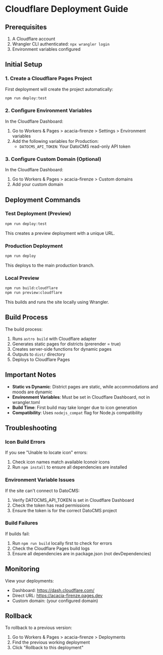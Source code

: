 # Cloudflare Deployment Guide

## Prerequisites

1. A Cloudflare account
2. Wrangler CLI authenticated: `npx wrangler login`
3. Environment variables configured

## Initial Setup

### 1. Create a Cloudflare Pages Project

First deployment will create the project automatically:
```bash
npm run deploy:test
```

### 2. Configure Environment Variables

In the Cloudflare Dashboard:
1. Go to Workers & Pages > acacia-firenze > Settings > Environment variables
2. Add the following variables for Production:
   - `DATOCMS_API_TOKEN`: Your DatoCMS read-only API token

### 3. Configure Custom Domain (Optional)

In the Cloudflare Dashboard:
1. Go to Workers & Pages > acacia-firenze > Custom domains
2. Add your custom domain

## Deployment Commands

### Test Deployment (Preview)
```bash
npm run deploy:test
```
This creates a preview deployment with a unique URL.

### Production Deployment
```bash
npm run deploy
```
This deploys to the main production branch.

### Local Preview
```bash
npm run build:cloudflare
npm run preview:cloudflare
```
This builds and runs the site locally using Wrangler.

## Build Process

The build process:
1. Runs `astro build` with Cloudflare adapter
2. Generates static pages for districts (prerender = true)
3. Creates server-side functions for dynamic pages
4. Outputs to `dist/` directory
5. Deploys to Cloudflare Pages

## Important Notes

- **Static vs Dynamic**: District pages are static, while accommodations and moods are dynamic
- **Environment Variables**: Must be set in Cloudflare Dashboard, not in wrangler.toml
- **Build Time**: First build may take longer due to icon generation
- **Compatibility**: Uses `nodejs_compat` flag for Node.js compatibility

## Troubleshooting

### Icon Build Errors
If you see "Unable to locate icon" errors:
1. Check icon names match available Iconoir icons
2. Run `npm install` to ensure all dependencies are installed

### Environment Variable Issues
If the site can't connect to DatoCMS:
1. Verify DATOCMS_API_TOKEN is set in Cloudflare Dashboard
2. Check the token has read permissions
3. Ensure the token is for the correct DatoCMS project

### Build Failures
If builds fail:
1. Run `npm run build` locally first to check for errors
2. Check the Cloudflare Pages build logs
3. Ensure all dependencies are in package.json (not devDependencies)

## Monitoring

View your deployments:
- Dashboard: https://dash.cloudflare.com/
- Direct URL: https://acacia-firenze.pages.dev
- Custom domain: (your configured domain)

## Rollback

To rollback to a previous version:
1. Go to Workers & Pages > acacia-firenze > Deployments
2. Find the previous working deployment
3. Click "Rollback to this deployment"